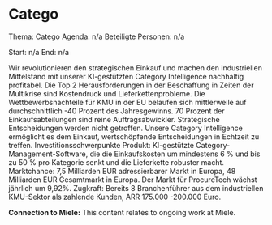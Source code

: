 # Catego
Thema: Catego
Agenda: n/a
Beteiligte Personen: n/a

Start: n/a
End: n/a

Wir revolutionieren den strategischen Einkauf und machen den industriellen Mittelstand mit unserer KI-gestützten Category Intelligence nachhaltig profitabel. Die Top 2 Herausforderungen in der Beschaffung in Zeiten der Multikrise sind Kostendruck und Lieferkettenprobleme. Die Wettbewerbsnachteile für KMU in der EU belaufen sich mittlerweile auf durchschnittlich -40 Prozent des Jahresgewinns. 70 Prozent der Einkaufsabteilungen sind reine Auftragsabwickler. Strategische Entscheidungen werden nicht getroffen. Unsere Category Intelligence ermöglicht es dem Einkauf, wertschöpfende Entscheidungen in Echtzeit zu treffen. Investitionsschwerpunkte Produkt: KI-gestützte Category-Management-Software, die die Einkaufskosten um mindestens 6 % und bis zu 50 % pro Kategorie senkt und die Lieferkette robuster macht. Marktchance: 7,5 Milliarden EUR adressierbarer Markt in Europa, 48 Milliarden EUR Gesamtmarkt in Europa. Der Markt für ProcureTech wächst jährlich um 9,92%. Zugkraft: Bereits 8 Branchenführer aus dem industriellen KMU-Sektor als zahlende Kunden, ARR 175.000 -200.000 Euro.

**Connection to Miele:** This content relates to ongoing work at Miele.
